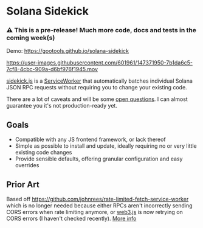 # Solana Sidekick

### :warning: This is a pre-release! Much more code, docs and tests in the coming week(s)

Demo: https://gootools.github.io/solana-sidekick


https://user-images.githubusercontent.com/601961/147371950-7b1da6c5-7cf8-4cbc-909a-d6bf976f1945.mov


[sidekick.js](https://github.com/gootools/solana-sidekick/blob/main/sidekick.js) is a [ServiceWorker](https://developers.google.com/web/fundamentals/primers/service-workers) that automatically batches individual Solana JSON RPC requests without requiring you to change your existing code.

There are a lot of caveats and will be some [open questions](https://github.com/gootools/solana-sidekick/issues). I can almost guarantee you it's not production-ready yet.

## Goals

- Compatible with any JS frontend framework, or lack thereof
- Simple as possible to install and update, ideally requiring no or very little existing code changes
- Provide sensible defaults, offering granular configuration and easy overrides
## Prior Art

Based off https://github.com/johnrees/rate-limited-fetch-service-worker which is no longer needed because either RPCs aren't incorrectly sending CORS errors when rate limiting anymore, or [web3.js](https://github.com/solana-labs/solana-web3.js) is now retrying on CORS errors (I haven't checked recently). [More info](https://github.com/project-serum/anchor/issues/360#issuecomment-860109385)
